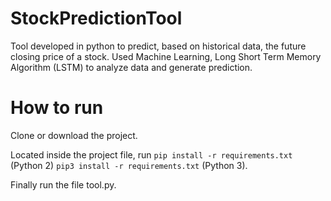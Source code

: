 # StockPredictionTool
Tool developed in python to predict, based on historical data, the future closing price of a stock. Used Machine Learning, Long Short Term Memory Algorithm (LSTM) to analyze data and generate prediction.

# How to run
Clone or download the project. 

Located inside the project file, run ```pip install -r requirements.txt``` (Python 2) ```pip3 install -r requirements.txt``` (Python 3). 

Finally run the file tool.py. 
